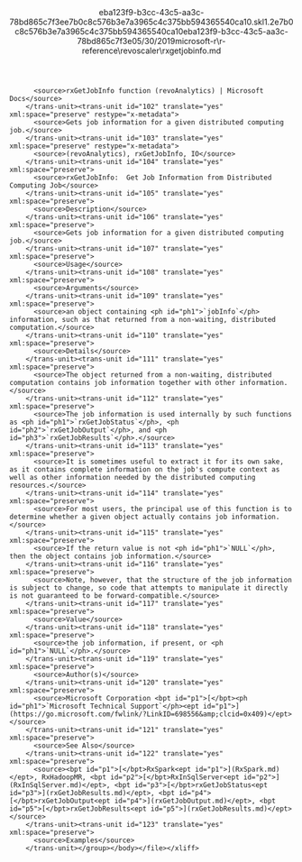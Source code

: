 <?xml version="1.0"?><xliff version="1.2" xmlns="urn:oasis:names:tc:xliff:document:1.2" xmlns:xsi="http://www.w3.org/2001/XMLSchema-instance" xsi:schemaLocation="urn:oasis:names:tc:xliff:document:1.2 xliff-core-1.2-transitional.xsd"><file datatype="xml" original="rxgetjobinfo.md" source-language="en-US" target-language="en-US"><header><tool tool-id="mdxliff" tool-name="mdxliff" tool-version="1.0-8ab897d" tool-company="Microsoft" /><xliffext:skl_file_name xmlns:xliffext="urn:microsoft:content:schema:xliffextensions">eba123f9-b3cc-43c5-aa3c-78bd865c7f3ee7b0c8c576b3e7a3965c4c375bb594365540ca10.skl</xliffext:skl_file_name><xliffext:version xmlns:xliffext="urn:microsoft:content:schema:xliffextensions">1.2</xliffext:version><xliffext:ms.openlocfilehash xmlns:xliffext="urn:microsoft:content:schema:xliffextensions">e7b0c8c576b3e7a3965c4c375bb594365540ca10</xliffext:ms.openlocfilehash><xliffext:ms.sourcegitcommit xmlns:xliffext="urn:microsoft:content:schema:xliffextensions">eba123f9-b3cc-43c5-aa3c-78bd865c7f3e</xliffext:ms.sourcegitcommit><xliffext:ms.lasthandoff xmlns:xliffext="urn:microsoft:content:schema:xliffextensions">05/30/2019</xliffext:ms.lasthandoff><xliffext:ms.openlocfilepath xmlns:xliffext="urn:microsoft:content:schema:xliffextensions">microsoft-r\r-reference\revoscaler\rxgetjobinfo.md</xliffext:ms.openlocfilepath></header><body><group id="content" extype="content"><trans-unit id="101" translate="yes" xml:space="preserve" restype="x-metadata">
          <source>rxGetJobInfo function (revoAnalytics) | Microsoft Docs</source>
        </trans-unit><trans-unit id="102" translate="yes" xml:space="preserve" restype="x-metadata">
          <source>Gets job information for a given distributed computing job.</source>
        </trans-unit><trans-unit id="103" translate="yes" xml:space="preserve" restype="x-metadata">
          <source>(revoAnalytics), rxGetJobInfo, IO</source>
        </trans-unit><trans-unit id="104" translate="yes" xml:space="preserve">
          <source>rxGetJobInfo:  Get Job Information from Distributed Computing Job</source>
        </trans-unit><trans-unit id="105" translate="yes" xml:space="preserve">
          <source>Description</source>
        </trans-unit><trans-unit id="106" translate="yes" xml:space="preserve">
          <source>Gets job information for a given distributed computing job.</source>
        </trans-unit><trans-unit id="107" translate="yes" xml:space="preserve">
          <source>Usage</source>
        </trans-unit><trans-unit id="108" translate="yes" xml:space="preserve">
          <source>Arguments</source>
        </trans-unit><trans-unit id="109" translate="yes" xml:space="preserve">
          <source>an object containing <ph id="ph1">`jobInfo`</ph> information, such as that returned from a non-waiting, distributed computation.</source>
        </trans-unit><trans-unit id="110" translate="yes" xml:space="preserve">
          <source>Details</source>
        </trans-unit><trans-unit id="111" translate="yes" xml:space="preserve">
          <source>The object returned from a non-waiting, distributed computation contains job information together with other information.</source>
        </trans-unit><trans-unit id="112" translate="yes" xml:space="preserve">
          <source>The job information is used internally by such functions as <ph id="ph1">`rxGetJobStatus`</ph>, <ph id="ph2">`rxGetJobOutput`</ph>, and <ph id="ph3">`rxGetJobResults`</ph>.</source>
        </trans-unit><trans-unit id="113" translate="yes" xml:space="preserve">
          <source>It is sometimes useful to extract it for its own sake, as it contains complete information on the job's compute context as well as other information needed by the distributed computing resources.</source>
        </trans-unit><trans-unit id="114" translate="yes" xml:space="preserve">
          <source>For most users, the principal use of this function is to determine whether a given object actually contains job information.</source>
        </trans-unit><trans-unit id="115" translate="yes" xml:space="preserve">
          <source>If the return value is not <ph id="ph1">`NULL`</ph>, then the object contains job information.</source>
        </trans-unit><trans-unit id="116" translate="yes" xml:space="preserve">
          <source>Note, however, that the structure of the job information is subject to change, so code that attempts to manipulate it directly is not guaranteed to be forward-compatible.</source>
        </trans-unit><trans-unit id="117" translate="yes" xml:space="preserve">
          <source>Value</source>
        </trans-unit><trans-unit id="118" translate="yes" xml:space="preserve">
          <source>the job information, if present, or <ph id="ph1">`NULL`</ph>.</source>
        </trans-unit><trans-unit id="119" translate="yes" xml:space="preserve">
          <source>Author(s)</source>
        </trans-unit><trans-unit id="120" translate="yes" xml:space="preserve">
          <source>Microsoft Corporation <bpt id="p1">[</bpt><ph id="ph1">`Microsoft Technical Support`</ph><ept id="p1">](https://go.microsoft.com/fwlink/?LinkID=698556&amp;clcid=0x409)</ept></source>
        </trans-unit><trans-unit id="121" translate="yes" xml:space="preserve">
          <source>See Also</source>
        </trans-unit><trans-unit id="122" translate="yes" xml:space="preserve">
          <source><bpt id="p1">[</bpt>RxSpark<ept id="p1">](RxSpark.md)</ept>, RxHadoopMR, <bpt id="p2">[</bpt>RxInSqlServer<ept id="p2">](RxInSqlServer.md)</ept>, <bpt id="p3">[</bpt>rxGetJobStatus<ept id="p3">](rxGetJobResults.md)</ept>, <bpt id="p4">[</bpt>rxGetJobOutput<ept id="p4">](rxGetJobOutput.md)</ept>, <bpt id="p5">[</bpt>rxGetJobResults<ept id="p5">](rxGetJobResults.md)</ept></source>
        </trans-unit><trans-unit id="123" translate="yes" xml:space="preserve">
          <source>Examples</source>
        </trans-unit></group></body></file></xliff>